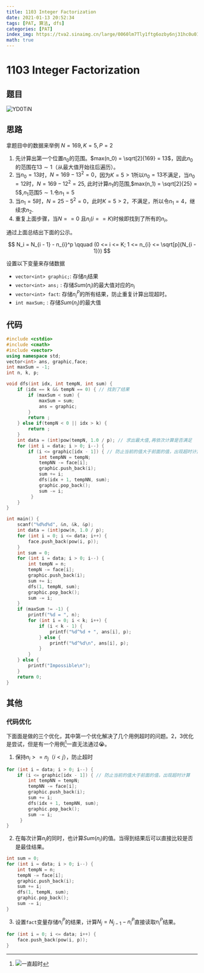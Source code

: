 ```yaml
---
title: 1103 Integer Factorization
date: 2021-01-13 20:52:34
tags: [PAT, 算法, dfs]
categories: [PAT]
index_img: https://tva2.sinaimg.cn/large/0060lm7Tly1ftg6ozby6nj31hc0u01cf.jpg
math: true
---
```


# 1103 Integer Factorization

## 题目

![YD0TiN](https://gitee.com/yoyhm/oss/raw/master/uPic/YD0TiN.png)

## 思路

拿题目中的数据来举例 $N = 169, K = 5, P = 2$

1. 先计算出第一个位置$n_0$的范围。$max(n_0) = \sqrt[2]{169} = 13$，因此$n_0$的范围在$13 \sim 1$（从最大值开始往后遍历）。
2. 当$n_0 = 13$时，$N = 169 - 13^2 = 0$，因为$K = 5 > 1$所以$n_0=13$不满足，当$n_0=12$时，$N = 169 - 12^2 = 25$, 此时计算$n_1$的范围,$max(n_1) = \sqrt[2]{25} = 5$,$n_1$范围$5 \sim 1$.令$n_1 = 5$
3. 当$n_1 = 5$时，$N = 25 - 5^2 = 0$，此时$K = 5 > 2$，不满足，所以令$n_1 = 4$，继续求$n_2$.
4. 重复上面步骤，当$N == 0$ 且$n_i (i == K)$时候即找到了所有的$n_i$。

通过上面总结出下面的公示。

$$
N_i = N_{i - 1} - n_{i}^p \qquad (0 <= i <= K; 1 <= n_{i} <= \sqrt[p]{N_{i - 1}})
$$

设置以下变量来存储数据

- `vector<int> graphic;`: 存储$n_i$结果
- `vector<int> ans;` : 存储$Sum(n_i)$的最大值对应的$n_i$
- `vector<int> fact`: 存储$n_i^P$的所有结果，防止重复计算出现超时。
- `int maxSum;` : 存储$Sum(n_i)$的最大值

## 代码


```C++
#include <cstdio>
#include <cmath>
#include <vector>
using namespace std;
vector<int> ans, graphic,face;
int maxSum = -1;
int n, k, p;

void dfs(int idx, int tempN, int sum) {
    if (idx == k && tempN == 0) { // 找到了结果
        if (maxSum < sum) {
            maxSum = sum;
            ans = graphic;
        }
        return ;
    } else if(tempN < 0 || idx > k) {
        return ;
    }
    int data = (int)pow(tempN, 1.0 / p); // 求出最大值,再依次计算是否满足
    for (int i = data; i > 0; i--) {
        if (i <= graphic[idx - 1]) { // 防止当前的值大于前面的值，出现超时计算
            int tempNN = tempN;
            tempNN -= face[i];
            graphic.push_back(i);
            sum += i;
            dfs(idx + 1, tempNN, sum);
            graphic.pop_back();
            sum -= i;
         }
    }
}

int main() {
    scanf("%d%d%d", &n, &k, &p);
    int data = (int)pow(n, 1.0 / p);
    for (int i = 0; i <= data; i++) {
        face.push_back(pow(i, p));
    }
    int sum = 0;
    for (int i = data; i > 0; i--) {
        int tempN = n;
        tempN -= face[i];
        graphic.push_back(i);
        sum += i;
        dfs(1, tempN, sum);
        graphic.pop_back();
        sum -= i;
    }
    if (maxSum != -1) {
        printf("%d = ", n);
        for (int i = 0; i < k; i++) {
            if (i < k - 1) {
                printf("%d^%d + ", ans[i], p);
            } else {
                printf("%d^%d\n", ans[i], p);
            }
        }
    } else {
        printf("Impossible\n");
    }
    return 0;
}
```

## 其他

### 代码优化

下面面是做的三个优化，其中第一个优化解决了几个用例超时的问题。2，3优化是尝试，但是有一个用例[^1]一直无法通过😭。

1. 保持$n_i >= n_j （i < j）$，防止超时

```C++
for (int i = data; i > 0; i--) {
	if (i <= graphic[idx - 1]) { // 防止当前的值大于前面的值，出现超时计算
		int tempNN = tempN;
		tempNN -= face[i];
		graphic.push_back(i);
		sum += i;
		dfs(idx + 1, tempNN, sum);
		graphic.pop_back();
		sum -= i;
	 }
}
```

2. 在每次计算$n_i$的同时，也计算$Sum(n_i)$的值。当得到结果后可以直接比较是否是最佳结果。

```C++
int sum = 0;
for (int i = data; i > 0; i--) {
	int tempN = n;
	tempN -= face[i];
	graphic.push_back(i);
	sum += i;
	dfs(1, tempN, sum);
	graphic.pop_back();
	sum -= i;
}
```

3. 设置`fact`变量存储$n_i^P$的结果，计算$N_j = N_{j-1} - n_i^P$直接读取$n_i^P$结果。

```C++
for (int i = 0; i <= data; i++) {
	face.push_back(pow(i, p));
}
```

[^1]: ![一直超时](https://gitee.com/yoyhm/oss/raw/master/uPic/Y1wPoW.png)
